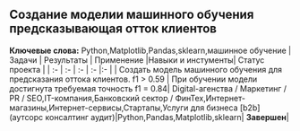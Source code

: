 ## Создание моделии машинного обучения предсказывающая отток клиентов
**Ключевые слова:** Python,Matplotlib,Pandas,sklearn,машинное обучение
| Задачи | Результаты | Применение |Навыки и инстументы| Статус проекта |
| :- | :- | :- | :- |:- |
| Создать модель машинного обучения для предсказания оттока клиентов. f1 > 0.59 | При обучении модели достигнута требуемая точность f1 = 0.84| Digital-агенства / Маркетинг / PR / SEO,IT-компания,Банковский сектор / ФинТех,Интернет-магазины,Интернет-сервисы,Стартапы,Услуги для бизнеса [b2b] (аутсорс консалтинг аудит)|Python,Pandas,Matplotlib,sklearn| **Завершен**|


